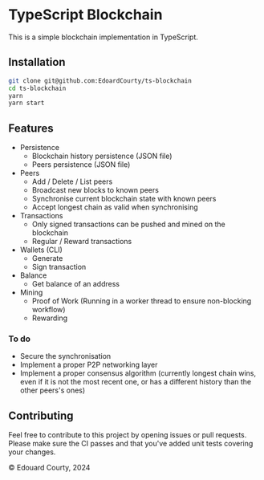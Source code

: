 # TypeScript Blockchain

This is a simple blockchain implementation in TypeScript.

## Installation

```bash
git clone git@github.com:EdoardCourty/ts-blockchain
cd ts-blockchain
yarn
yarn start
```

## Features

- Persistence
  - Blockchain history persistence (JSON file)
  - Peers persistence (JSON file)
- Peers
  - Add / Delete / List peers
  - Broadcast new blocks to known peers
  - Synchronise current blockchain state with known peers
  - Accept longest chain as valid when synchronising
- Transactions
  - Only signed transactions can be pushed and mined on the blockchain
  - Regular / Reward transactions
- Wallets (CLI)
  - Generate
  - Sign transaction
- Balance
  - Get balance of an address
- Mining
  - Proof of Work (Running in a worker thread to ensure non-blocking workflow)
  - Rewarding

### To do

- Secure the synchronisation
- Implement a proper P2P networking layer
- Implement a proper consensus algorithm (currently longest chain wins, even if it is not the most recent one, or has a different history than the other peers's ones)

## Contributing

Feel free to contribute to this project by opening issues or pull requests. <br />
Please make sure the CI passes and that you've added unit tests covering your changes.

&copy; Edouard Courty, 2024
